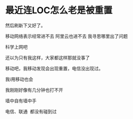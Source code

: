 # 最近连LOC怎么老是被重置


然后刷新下又好了。

移动网络表示经常进不去 阿里云也进不去 我寻思哪里出了问题 

科学上网吧

还以为只有我这样，大家都这样那就没事了<img id="aimg_D0w81" onclick="zoom(this, this.src, 0, 0, 0)" class="zoom" src="https://cdn.jsdelivr.net/gh/hishis/forum-master/public/images/patch.gif" onmouseover="img_onmouseoverfunc(this)" onload="thumbImg(this)" border="0" alt="" />

移动吧，我移动发现会出现重置，电信没出现过。

我i用移动也会

我刚刚好像有几分钟也打不开

墙中自有墙中手

电信、联通&nbsp;&nbsp;都没有碰到过<img id="aimg_TR6gr" onclick="zoom(this, this.src, 0, 0, 0)" class="zoom" src="https://cdn.jsdelivr.net/gh/hishis/forum-master/public/images/patch.gif" onmouseover="img_onmouseoverfunc(this)" onload="thumbImg(this)" border="0" alt="" />
